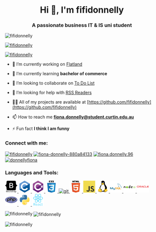 <h1 align="center">Hi 👋, I'm fifidonnelly</h1>
<h3 align="center">A passionate business IT & IS uni student</h3>

<p align="left"> <img src="https://komarev.com/ghpvc/?username=fifidonnelly&label=Profile%20views&color=0e75b6&style=flat" alt="fifidonnelly" /> </p>

<p align="left"> <a href="https://github.com/ryo-ma/github-profile-trophy"><img src="https://github-profile-trophy.vercel.app/?username=fifidonnelly" alt="fifidonnelly" /></a> </p>

<p align="left"> <a href="https://twitter.com/fifidonnelly" target="blank"><img src="https://img.shields.io/twitter/follow/fifidonnelly?logo=twitter&style=for-the-badge" alt="fifidonnelly" /></a> </p>

- 🔭 I’m currently working on [Flatland](https://github.com/fifidonnelly/flatland)

- 🌱 I’m currently learning **bachelor of commerce**

- 👯 I’m looking to collaborate on [To Do List](https://github.com/fifidonnelly/todo)

- 🤝 I’m looking for help with [RSS Readers](https://github.com/fifidonnelly/rss_reader)

- 👨‍💻 All of my projects are available at [https://github.com/fifidonnelly](https://github.com/fifidonnelly)

- 📫 How to reach me **fiona.donnelly@student.curtin.edu.au**

- ⚡ Fun fact **I think I am funny**

<h3 align="left">Connect with me:</h3>
<p align="left">
<a href="https://twitter.com/fifidonnelly" target="blank"><img align="center" src="https://raw.githubusercontent.com/rahuldkjain/github-profile-readme-generator/master/src/images/icons/Social/twitter.svg" alt="fifidonnelly" height="30" width="40" /></a>
<a href="https://linkedin.com/in/fiona-donnelly-880a84133" target="blank"><img align="center" src="https://raw.githubusercontent.com/rahuldkjain/github-profile-readme-generator/master/src/images/icons/Social/linked-in-alt.svg" alt="fiona-donnelly-880a84133" height="30" width="40" /></a>
<a href="https://fb.com/fiona.donnelly.96" target="blank"><img align="center" src="https://raw.githubusercontent.com/rahuldkjain/github-profile-readme-generator/master/src/images/icons/Social/facebook.svg" alt="fiona.donnelly.96" height="30" width="40" /></a>
<a href="https://instagram.com/donnellyfiona" target="blank"><img align="center" src="https://raw.githubusercontent.com/rahuldkjain/github-profile-readme-generator/master/src/images/icons/Social/instagram.svg" alt="donnellyfiona" height="30" width="40" /></a>
</p>

<h3 align="left">Languages and Tools:</h3>
<p align="left"> <a href="https://getbootstrap.com" target="_blank" rel="noreferrer"> <img src="https://raw.githubusercontent.com/devicons/devicon/master/icons/bootstrap/bootstrap-plain-wordmark.svg" alt="bootstrap" width="40" height="40"/> </a> <a href="https://www.cprogramming.com/" target="_blank" rel="noreferrer"> <img src="https://raw.githubusercontent.com/devicons/devicon/master/icons/c/c-original.svg" alt="c" width="40" height="40"/> </a> <a href="https://www.w3schools.com/cs/" target="_blank" rel="noreferrer"> <img src="https://raw.githubusercontent.com/devicons/devicon/master/icons/csharp/csharp-original.svg" alt="csharp" width="40" height="40"/> </a> <a href="https://www.w3schools.com/css/" target="_blank" rel="noreferrer"> <img src="https://raw.githubusercontent.com/devicons/devicon/master/icons/css3/css3-original-wordmark.svg" alt="css3" width="40" height="40"/> </a> <a href="https://git-scm.com/" target="_blank" rel="noreferrer"> <img src="https://www.vectorlogo.zone/logos/git-scm/git-scm-icon.svg" alt="git" width="40" height="40"/> </a> <a href="https://www.w3.org/html/" target="_blank" rel="noreferrer"> <img src="https://raw.githubusercontent.com/devicons/devicon/master/icons/html5/html5-original-wordmark.svg" alt="html5" width="40" height="40"/> </a> <a href="https://developer.mozilla.org/en-US/docs/Web/JavaScript" target="_blank" rel="noreferrer"> <img src="https://raw.githubusercontent.com/devicons/devicon/master/icons/javascript/javascript-original.svg" alt="javascript" width="40" height="40"/> </a> <a href="https://www.linux.org/" target="_blank" rel="noreferrer"> <img src="https://raw.githubusercontent.com/devicons/devicon/master/icons/linux/linux-original.svg" alt="linux" width="40" height="40"/> </a> <a href="https://www.mysql.com/" target="_blank" rel="noreferrer"> <img src="https://raw.githubusercontent.com/devicons/devicon/master/icons/mysql/mysql-original-wordmark.svg" alt="mysql" width="40" height="40"/> </a> <a href="https://nodejs.org" target="_blank" rel="noreferrer"> <img src="https://raw.githubusercontent.com/devicons/devicon/master/icons/nodejs/nodejs-original-wordmark.svg" alt="nodejs" width="40" height="40"/> </a> <a href="https://www.oracle.com/" target="_blank" rel="noreferrer"> <img src="https://raw.githubusercontent.com/devicons/devicon/master/icons/oracle/oracle-original.svg" alt="oracle" width="40" height="40"/> </a> <a href="https://www.php.net" target="_blank" rel="noreferrer"> <img src="https://raw.githubusercontent.com/devicons/devicon/master/icons/php/php-original.svg" alt="php" width="40" height="40"/> </a> <a href="https://www.python.org" target="_blank" rel="noreferrer"> <img src="https://raw.githubusercontent.com/devicons/devicon/master/icons/python/python-original.svg" alt="python" width="40" height="40"/> </a> <a href="https://reactjs.org/" target="_blank" rel="noreferrer"> <img src="https://raw.githubusercontent.com/devicons/devicon/master/icons/react/react-original-wordmark.svg" alt="react" width="40" height="40"/> </a> </p>

<p><img align="left" src="https://github-readme-stats.vercel.app/api/top-langs?username=fifidonnelly&show_icons=true&locale=en&layout=compact" alt="fifidonnelly" /></p>

<p>&nbsp;<img align="center" src="https://github-readme-stats.vercel.app/api?username=fifidonnelly&show_icons=true&locale=en" alt="fifidonnelly" /></p>

<p><img align="center" src="https://github-readme-streak-stats.herokuapp.com/?user=fifidonnelly&" alt="fifidonnelly" /></p>
